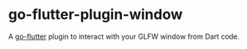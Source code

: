 # go-flutter-plugin-window

A [go-flutter](https://github.com/go-flutter-desktop/go-flutter) plugin to interact with your GLFW window from Dart code.
